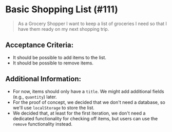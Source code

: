 # Basic Shopping List (#111)

> As a Grocery Shopper
> I want to keep a list of groceries I need
> so that I have them ready on my next shopping trip.

## Acceptance Criteria:

- It should be possible to add items to the list.
- It should be possible to remove items.

## Additional Information:

- For now, items should only have a `title`. We might add additional fields (e.g., `quantity`) later.
- For the proof of concept, we decided that we don't need a database, so we'll use `localStorage` to store the list.
- We decided that, at least for the first iteration, we don't need a dedicated functionality for checking off items, but users can use the `remove` functionality instead.
